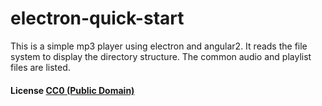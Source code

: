 # electron-quick-start

This is a simple mp3 player using electron and angular2.
It reads the file system to display the directory structure. The common audio and playlist files are listed.

#### License [CC0 (Public Domain)](LICENSE.md)
